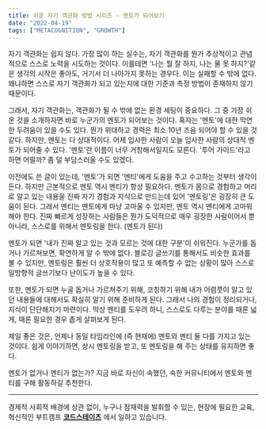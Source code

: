 ```yaml
---
title: 쉬운 자기 객관화 방법 시리즈 - 멘토가 되어보기
date: "2022-04-19"
tags: ["METACOGNITION", "GROWTH"]
---
```


자기 객관화는 쉽지 않다. 가장 많이 하는 실수는, 자기 객관화를 뭔가 추상적이고 관념적으로 스스로 노력을 시도하는 것이다.
이를테면 '나는 뭘 잘 하지, 나는 물 못 하지?'같은 생각의 시작은 좋아도, 거기서 더 나아가지 못하는 경우다. 
이는 실패할 수 밖에 없다. 왜냐하면 스스로 자기 객관화가 되고 있는지에 대한 기준과 측정 방법이 존재하지 않기 때문이다. 

그래서, 자기 객관화는, 객관화가 될 수 밖에 없는 환경 세팅이 중요하다. 그 중 가장 쉬운 것을 소개하자면 바로 누군가의 멘토가 되어보는 것이다. 
혹자는 '멘토'에 대한 막연한 두려움이 있을 수도 있다. 뭔가 위대하고 경력은 최소 10년 즈음 되어야 할 수 있을 것 같다. 하지만, 멘토는 다 상대적이다. 
어제 입사한 사람이 오늘 입사한 사람의 상대적 멘토가 되어줄 수 있다. '멘토'란 이름이 너무 거창해서일지도 모른다. '투어 가이드'라고 하면 어떨까? 좀 덜 부담스러울 수도 있겠다. 

이전에도 쓴 글이 있는데, '멘토'가 되면 '멘티'에게 도움을 주고 수고하는 것부터 생각이 든다. 하지만 근본적으로 멘토 역시 멘티가 항상 필요하다. 멘토가 몸으로 경험하고 머리로 알고 있는 내용을 진짜 자기 경험과 지식으로 만드는데 있어 '멘토링'은 굉장히 큰 도움이 된다. 그래서 멘티는 멘토에게 마냥 고마울 수 있지만, 멘토 역시 멘티에게 고마워해야 한다. 진짜 빠르게 성장하는 사람들은 뭔가 도덕적으로 매우 굉장한 사람이어서 뿐 아니라, 스스로를 위해서 멘토링을 한다. (멘토가 된다)

멘토가 되면 '내가 진짜 알고 있는 것과 모르는 것에 대한 구분'이 쉬워진다. 누군가를 돕거나 가르쳐보면, 확연하게 알 수 밖에 없다. 블로깅 글쓰기를 통해서도 비슷한 효과를 볼 수 있지만, 멘토링은 훨씬 더 상호작용이 많고 또 예측할 수 없는 상황이 많아 스스로 일방향적 글쓰기보다 난이도가 높을 수 있다. 

또한, 멘토가 되면 누굴 돕거나 가르쳐주기 위해, 코칭하기 위해 내가 어렴풋이 알고 있던 내용들에 대해서도 확실히 알기 위해 준비하게 된다. 그래서 나의 경험이 정리되거나, 지식이 단단해지기 마련이다. 막상 멘티를 도우려 하니, 스스로도 다루는 분야를 때론 넓게, 때론 필요한 경우 좁게 살펴보게 된다. 

제일 좋은 것은, 언제나 동일 타임라인에 (즉 현재에) 멘토와 멘티 둘 다를 가지고 있는 것이다. 쉽게 이야기하면, 상시 멘토링을 받고, 또 멘토링을 해 주는 상태를 유지하면 좋다.

멘토가 없거나 멘티가 없는가? 지금 바로 자신이 속했던, 속한 커뮤니티에서 멘토와 멘티를 구해 활동하길 추천한다. 

---
경제적 사회적 배경에 상관 없이, 누구나 잠재력을 발휘할 수 있는, 현장에 필요한 교육, 혁신적인 부트캠프 [**코드스테이츠**](https://bit.ly/2VSPVsm) 에서 일하고 있습니다.